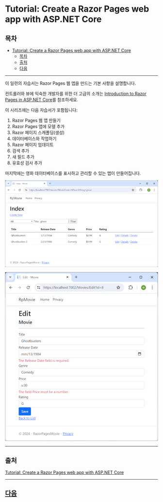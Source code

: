 # Tutorial: Create a Razor Pages web app with ASP.NET Core


## 목차
- [Tutorial: Create a Razor Pages web app with ASP.NET Core](#tutorial-create-a-razor-pages-web-app-with-aspnet-core)
  - [목차](#목차)
  - [출처](#출처)
  - [다음](#다음)

---

이 일련의 자습서는 Razor Pages 웹 앱을 만드는 기본 사항을 설명합니다.

컨트롤러와 뷰에 익숙한 개발자를 위한 더 고급의 소개는 [Introduction to Razor Pages in ASP.NET Core](https://learn.microsoft.com/en-us/aspnet/core/razor-pages/?view=aspnetcore-8.0)를 참조하세요.

이 시리즈에는 다음 자습서가 포함됩니다:

1. Razor Pages 웹 앱 만들기
2. Razor Pages 앱에 모델 추가
3. Razor 페이지 스캐폴딩(생성)
4. 데이터베이스와 작업하기
5. Razor 페이지 업데이트
6. 검색 추가
7. 새 필드 추가
8. 유효성 검사 추가

마지막에는 영화 데이터베이스를 표시하고 관리할 수 있는 앱이 만들어집니다.

![샘플 앱의 샘플 페이지](../img/06_02_Tutorial_overview/sample-page.png)

![샘플 앱의 샘플 편집 유효성 검사](../img/06_02_Tutorial_overview/sample-page-validation.png)

---
## 출처
[Tutorial: Create a Razor Pages web app with ASP.NET Core](https://learn.microsoft.com/en-us/aspnet/core/tutorials/razor-pages/?view=aspnetcore-8.0)

---
## [다음](./06_03_get_started.md)
